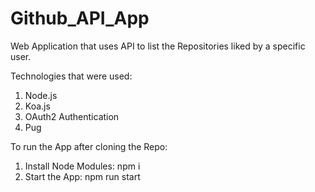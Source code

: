 # Github_API_App

Web Application that uses API to list the Repositories liked by a specific user.

Technologies that were used:
1) Node.js
2) Koa.js
3) OAuth2 Authentication
4) Pug

To run the App after cloning the Repo:
1) Install Node Modules: npm i
2) Start the App: npm run start
